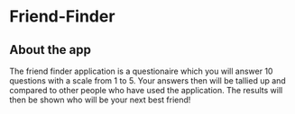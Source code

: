 # Friend-Finder

## About the app

The friend finder application is a questionaire which you will answer 10 questions with a scale from 1 to 5.
Your answers then will be tallied up and compared to other people who have used the application.
The results will then be shown who will be your next best friend!


